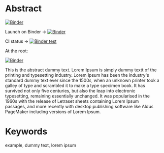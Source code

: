 # Abstract

[![Binder](https://mybinder.org/badge_logo.svg)](https://mybinder.org/v2/gh/C2DH/template_repo_JDH_R/HEAD?filepath=author_guideline_template.ipynb)

Launch on Binder → [![Binder](https://mybinder.org/badge_logo.svg)](https://mybinder.org/v2/gh/memerchik/template_repo_JDH_R/HEAD?urlpath=lab/tree/author_guideline_template.ipynb)

<!-- Change "memerchik" and "template_repo_JDH_R" for your username and project name -->

CI status → [![Binder test](https://github.com/memerchik/template_repo_JDH_R/actions/workflows/github-actions-mybinder-local-test.yml/badge.svg)](https://github.com/memerchik/template_repo_JDH_R/actions/workflows/github-actions-mybinder-local-test.yml)

At the root:

[![Binder](https://mybinder.org/badge_logo.svg)](https://mybinder.org/v2/gh/C2DH/template_repo_JDH_R.git/HEAD)

This is the abstract dummy text. Lorem Ipsum is simply dummy textt of the printing and typesetting industry. Lorem Ipsum has been the industry's standard dummy text ever since the 1500s, when an unknown printer took a galley of type and scrambled it to make a type specimen book. It has survived not only five centuries, but also the leap into electronic typesetting, remaining essentially unchanged. It was popularised in the 1960s with the release of Letraset sheets containing Lorem Ipsum passages, and more recently with desktop publishing software like Aldus PageMaker including versions of Lorem Ipsum.

# Keywords
example, dummy text, lorem ipsum
